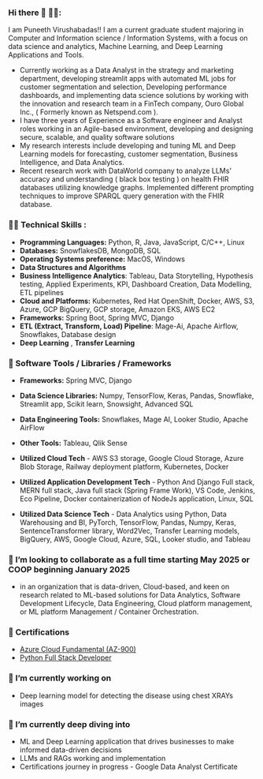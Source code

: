 ### Hi there 👋 🤵‍♂️:
I am Puneeth Virushabadas!! I am a current graduate student majoring in Computer and Information science / Information Systems, with a focus on data science and analytics, Machine Learning, and Deep Learning Applications and Tools.
- Currently working as a Data Analyst in the strategy and marketing department, developing streamlit apps with automated ML jobs for customer segmentation and selection, Developing performance dashboards, and implementing data science solutions by working with the innovation and research team in a FinTech company, Ouro Global Inc., ( Formerly known as Netspend.com ).
- I have three years of Experience as a Software engineer and Analyst roles working in an Agile-based environment, developing and designing secure, scalable, and quality software solutions
- My research interests include developing and tuning ML and Deep Learning models for forecasting, customer segmentation, Business Intelligence, and Data Analytics.
- Recent research work with DataWorld company to analyze LLMs' accuracy and understanding ( black box testing ) on health FHIR databases utilizing knowledge graphs. Implemented different prompting techniques to improve SPARQL query generation with the FHIR database.

### 👨‍💻 Technical Skills :
- **Programming Languages:** Python, R, Java, JavaScript, C/C++, Linux
- **Databases:** SnowflakesDB, MongoDB, SQL
- **Operating Systems preference:** MacOS, Windows
- **Data Structures and Algorithms**
- **Business Intelligence Analytics**: Tableau, Data Storytelling, Hypothesis testing, Applied Experiments, KPI, Dashboard Creation, Data Modelling, ETL pipelines
- **Cloud and Platforms:** Kubernetes, Red Hat OpenShift, Docker, AWS, S3, Azure, GCP BigQuery, GCP storage, Amazon EKS, AWS EC2
- **Frameworks:** Spring Boot, Spring MVC, Django
- **ETL (Extract, Transform, Load) Pipeline**: Mage-Ai, Apache Airflow, Snowflakes, Database design
- **Deep Learning** , **Transfer Learning**

### 🔧 Software Tools / Libraries / Frameworks
- **Frameworks:** Spring MVC, Django
- **Data Science Libraries:** Numpy, TensorFlow, Keras, Pandas, Snowflake, Streamlit app, Scikit learn, Snowsight, Advanced SQL
- **Data Engineering Tools:** Snowflakes, Mage AI, Looker Studio, Apache AirFlow
- **Other Tools:**  Tableau, Qlik Sense

- **Utilized Cloud Tech** - AWS S3 storage, Google Cloud Storage, Azure Blob Storage, Railway deployment platform, Kubernetes, Docker
- **Utilized Application Development Tech** - Python And Django Full stack, MERN full stack, Java full stack (Spring Frame Work), VS Code, Jenkins, Eco Pipeline, Docker containerization of NodeJs application, Linux, SQL
- **Utilized Data Science Tech** - Data Analytics using Python, Data Warehousing and BI, PyTorch, TensorFlow, Pandas, Numpy, Keras, SentenceTransformer library, Word2Vec, Transfer Learning models, BigQuery, AWS, Google Cloud, Azure, SQL, Looker studio, and Tableau

### 👯 I’m looking to collaborate as a full time starting May 2025 or COOP beginning January 2025
- in an organization that is data-driven, Cloud-based, and keen on research related to ML-based solutions for Data Analytics, Software Development Lifecycle, Data Engineering, Cloud platform management, or ML platform Management / Container Orchestration.


### 🥇 Certifications
- [Azure Cloud Fundamental (AZ-900)](https://www.credly.com/badges/04afa1b1-f74c-40b8-935d-28cb9ecebaac/public_url)
- [Python Full Stack Developer](https://www.udemy.com/certificate/UC-c3b2f997-cac1-4d7e-a0d4-43dca16710a5/)

### 🔭 I’m currently working on
  - Deep learning model for detecting the disease using chest XRAYs images

### 🌱 I’m currently deep diving into
  - ML and Deep Learning application that drives businesses to make informed data-driven decisions
  - LLMs and RAGs working and implementation
  - Certifications journey in progress - Google Data Analyst Certificate

<!--
**PuneethVP/PuneethVP** is a ✨ _special_ ✨ repository because its `README.md` (this file) appears on your GitHub profile...

Here are some ideas to get you started:

- 🔭 I’m currently working on ...
- 🌱 I’m currently learning ...
- 👯 I’m looking to collaborate on ...
- 🤔 I’m looking for help with ...
- 💬 Ask me about ...
- 📫 How to reach me: ...
- 😄 Pronouns: ...
- ⚡ Fun fact: ...
